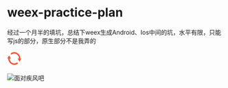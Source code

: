 # weex-practice-plan
经过一个月半的填坑，总结下weex生成Android、Ios中间的坑，水平有限，只能写js的部分，原生部分不是我弄的


![](img/batch-another.png)

![面对疾风吧](http://upload-images.jianshu.io/upload_images/3876828-a4346506018aa44f.gif?imageMogr2/auto-orient/strip "哈赛给 啊痛")